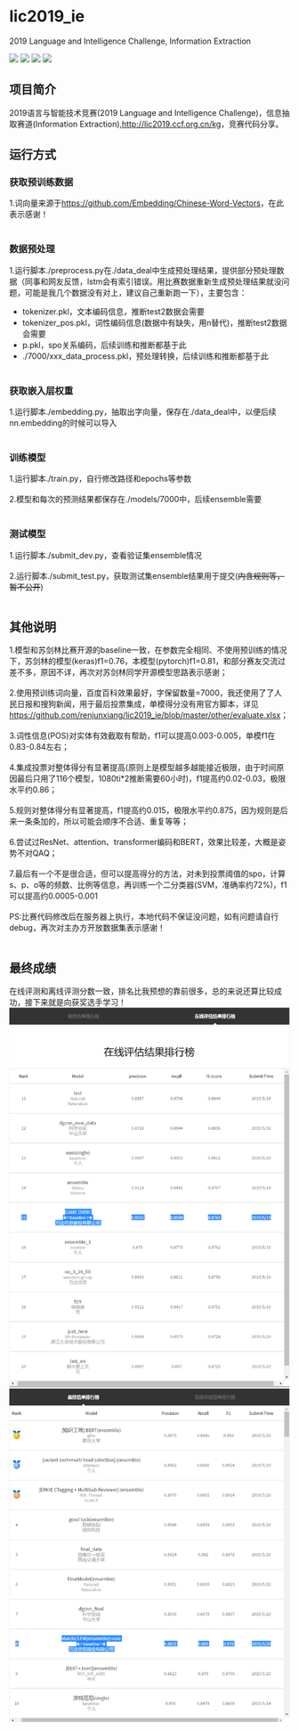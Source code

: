 # lic2019_ie
2019 Language and Intelligence Challenge, Information Extraction

[![](https://img.shields.io/badge/Python-3.6-blue.svg)](https://www.python.org/)
[![](https://img.shields.io/badge/torch-1.0.0-brightgreen.svg)](https://pypi.org/project/torch/1.0.0)
[![](https://img.shields.io/badge/keras-2.2.4-brightgreen.svg)](https://pypi.org/project/keras/2.2.4)
[![](https://img.shields.io/badge/numpy-1.16.2-brightgreen.svg)](https://pypi.python.org/pypi/numpy/1.16.2)

## **项目简介**
2019语言与智能技术竞赛(2019 Language and Intelligence Challenge)，信息抽取赛道(Information Extraction),<http://lic2019.ccf.org.cn/kg>，竞赛代码分享。<br>

## **运行方式**
### **获取预训练数据**
1.词向量来源于<https://github.com/Embedding/Chinese-Word-Vectors>，在此表示感谢！<br><br>

### **数据预处理**
1.运行脚本./preprocess.py在./data_deal中生成预处理结果，提供部分预处理数据（同事和网友反馈，lstm会有索引错误。用比赛数据重新生成预处理结果就没问题，可能是我几个数据没有对上，建议自己重新跑一下），主要包含：<br>
* tokenizer.pkl，文本编码信息，推断test2数据会需要<br>
* tokenizer_pos.pkl，词性编码信息(数据中有缺失，用n替代)，推断test2数据会需要<br>
* p.pkl，spo关系编码，后续训练和推断都基于此<br>
* ./7000/xxx_data_process.pkl，预处理转换，后续训练和推断都基于此<br><br>

### **获取嵌入层权重**
1.运行脚本./embedding.py，抽取出字向量，保存在./data_deal中，以便后续nn.embedding的时候可以导入<br><br>

### **训练模型**
1.运行脚本./train.py，自行修改路径和epochs等参数<br><br>
2.模型和每次的预测结果都保存在./models/7000中，后续ensemble需要<br><br>

### **测试模型**
1.运行脚本./submit_dev.py，查看验证集ensemble情况<br><br>
2.运行脚本./submit_test.py，获取测试集ensemble结果用于提交(~~内含规则等，暂不公开~~)<br><br>

## **其他说明**
1.模型和苏剑林比赛开源的baseline一致，在参数完全相同、不使用预训练的情况下，苏剑林的模型(keras)f1=0.76，本模型(pytorch)f1=0.81，和部分赛友交流过差不多，原因不详，再次对苏剑林同学开源模型思路表示感谢；<br><br>
2.使用预训练词向量，百度百科效果最好，字保留数量=7000，我还使用了了人民日报和搜狗新闻，用于最后投票集成，单模得分没有用官方脚本，详见<https://github.com/renjunxiang/lic2019_ie/blob/master/other/evaluate.xlsx>；<br><br>
3.词性信息(POS)对实体有效截取有帮助，f1可以提高0.003-0.005，单模f1在0.83-0.84左右；<br><br>
4.集成投票对整体得分有显著提高(原则上是模型越多越能接近极限，由于时间原因最后只用了116个模型，1080ti*2推断需要60小时)，f1提高约0.02-0.03，极限水平约0.86；<br><br>
5.规则对整体得分有显著提高，f1提高约0.015，极限水平约0.875，因为规则是后来一条条加的，所以可能会顺序不合适、重复等等；<br><br>
6.尝试过ResNet、attention、transformer编码和BERT，效果比较差，大概是姿势不对QAQ；<br><br>
7.最后有一个不是很合适，但可以提高得分的方法，对未到投票阈值的spo，计算s、p、o等的频数、比例等信息，再训练一个二分类器(SVM，准确率约72%)，f1可以提高约0.0005-0.001<br><br>
PS:比赛代码修改后在服务器上执行，本地代码不保证没问题，如有问题请自行debug，再次对主办方开放数据集表示感谢！<br><br>

## **最终成绩**
在线评测和离线评测分数一致，排名比我预想的靠前很多，总的来说还算比较成功，接下来就是向获奖选手学习！<br>
![](https://github.com/renjunxiang/lic2019_ie/blob/master/picture/在线评估排行榜.png)
![](https://github.com/renjunxiang/lic2019_ie/blob/master/picture/最终结果排行榜.png)
